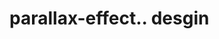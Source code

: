 # parallax-effect.. desgin                                                                      
  
